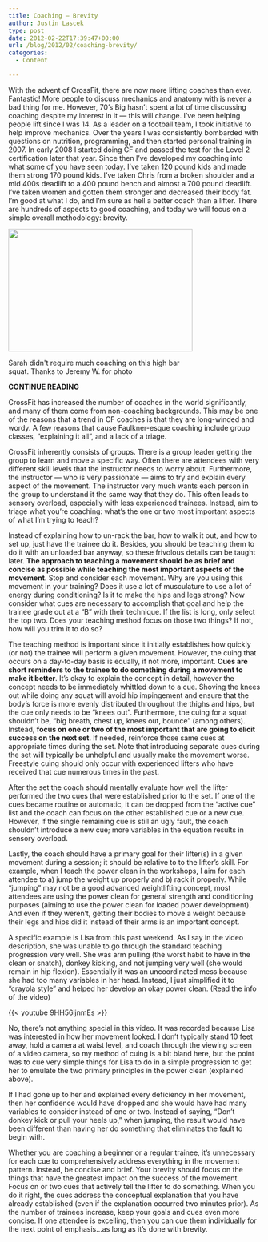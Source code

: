 ```yaml
---
title: Coaching – Brevity
author: Justin Lascek
type: post
date: 2012-02-22T17:39:47+00:00
url: /blog/2012/02/coaching-brevity/
categories:
  - Content

---
```

With the advent of CrossFit, there are now more lifting coaches than ever. Fantastic! More people to discuss mechanics and anatomy with is never a bad thing for me. However, 70&#8217;s Big hasn&#8217;t spent a lot of time discussing coaching despite my interest in it &#8212; this will change. I&#8217;ve been helping people lift since I was 14. As a leader on a football team, I took initiative to help improve mechanics. Over the years I was consistently bombarded with questions on nutrition, programming, and then started personal training in 2007. In early 2008 I started doing CF and passed the test for the Level 2 certification later that year. Since then I&#8217;ve developed my coaching into what some of you have seen today. I&#8217;ve taken 120 pound kids and made them strong 170 pound kids. I&#8217;ve taken Chris from a broken shoulder and a mid 400s deadlift to a 400 pound bench and almost a 700 pound deadlift. I&#8217;ve taken women and gotten them stronger and decreased their body fat. I&#8217;m good at what I do, and I&#8217;m sure as hell a better coach than a lifter. There are hundreds of aspects to good coaching, and today we will focus on a simple overall methodology: brevity.

<div id="attachment_6368" style="width: 378px" class="wp-caption aligncenter">
  <a href="/2012/02/girls.jpg"><img aria-describedby="caption-attachment-6368" data-attachment-id="6368" data-permalink="/blog/2012/02/coaching-females/sony-dsc-2/" data-orig-file="/2012/02/girls.jpg" data-orig-size="368,245" data-comments-opened="1" data-image-meta="{&quot;aperture&quot;:&quot;3.5&quot;,&quot;credit&quot;:&quot;&quot;,&quot;camera&quot;:&quot;NEX-5&quot;,&quot;caption&quot;:&quot;&quot;,&quot;created_timestamp&quot;:&quot;1329565947&quot;,&quot;copyright&quot;:&quot;&quot;,&quot;focal_length&quot;:&quot;18&quot;,&quot;iso&quot;:&quot;800&quot;,&quot;shutter_speed&quot;:&quot;0.01&quot;,&quot;title&quot;:&quot;SONY DSC&quot;}" data-image-title="SONY DSC" data-image-description="" data-medium-file="/2012/02/girls.jpg" data-large-file="/2012/02/girls.jpg" class="size-full wp-image-6368" src="/2012/02/girls.jpg" alt="" width="368" height="245" /></a>
  
  <p id="caption-attachment-6368" class="wp-caption-text">
    Sarah didn't require much coaching on this high bar squat. Thanks to Jeremy W. for photo
  </p>
</div>


  

  
**CONTINUE READING <!--more-->**

CrossFit has increased the number of coaches in the world significantly, and many of them come from non-coaching backgrounds. This may be one of the reasons that a trend in CF coaches is that they are long-winded and wordy. A few reasons that cause Faulkner-esque coaching include group classes, &#8220;explaining it all&#8221;, and a lack of a triage.
  


CrossFit inherently consists of groups. There is a group leader getting the group to learn and move a specific way. Often there are attendees with very different skill levels that the instructor needs to worry about. Furthermore, the instructor &#8212; who is very passionate &#8212; aims to try and explain every aspect of the movement. The instructor very much wants each person in the group to understand it the same way that they do. This often leads to sensory overload, especially with less experienced trainees. Instead, aim to triage what you&#8217;re coaching: what&#8217;s the one or two most important aspects of what I&#8217;m trying to teach?

Instead of explaining how to un-rack the bar, how to walk it out, and how to set up, just have the trainee do it. Besides, you should be teaching them to do it with an unloaded bar anyway, so these frivolous details can be taught later. **The approach to teaching a movement should be as brief and concise as possible while teaching the most important aspects of the movement**. Stop and consider each movement. Why are you using this movement in your training? Does it use a lot of musculature to use a lot of energy during conditioning? Is it to make the hips and legs strong? Now consider what cues are necessary to accomplish that goal and help the trainee grade out at a &#8220;B&#8221; with their technique. If the list is long, only select the top two. Does your teaching method focus on those two things? If not, how will you trim it to do so?
  


The teaching method is important since it initially establishes how quickly (or not) the trainee will perform a given movement. However, the cuing that occurs on a day-to-day basis is equally, if not more, important. **Cues are short reminders to the trainee to do something during a movement to make it better**. It&#8217;s okay to explain the concept in detail, however the concept needs to be immediately whittled down to a cue. Shoving the knees out while doing any squat will avoid hip impingement and ensure that the body&#8217;s force is more evenly distributed throughout the thighs and hips, but the cue only needs to be &#8220;knees out&#8221;. Furthermore, the cuing for a squat shouldn&#8217;t be, &#8220;big breath, chest up, knees out, bounce&#8221; (among others). Instead, **focus on one or two of the most important that are going to elicit success on the next set**. If needed, reinforce those same cues at appropriate times during the set. Note that introducing separate cues during the set will typically be unhelpful and usually make the movement worse. Freestyle cuing should only occur with experienced lifters who have received that cue numerous times in the past.
  


After the set the coach should mentally evaluate how well the lifter performed the two cues that were established prior to the set. If one of the cues became routine or automatic, it can be dropped from the &#8220;active cue&#8221; list and the coach can focus on the other established cue or a new cue. However, if the single remaining cue is still an ugly fault, the coach shouldn&#8217;t introduce a new cue; more variables in the equation results in sensory overload.
  


Lastly, the coach should have a primary goal for their lifter(s) in a given movement during a session; it should be relative to to the lifter&#8217;s skill. For example, when I teach the power clean in the workshops, I aim for each attendee to a) jump the weight up properly and b) rack it properly. While &#8220;jumping&#8221; may not be a good advanced weightlifting concept, most attendees are using the power clean for general strength and conditioning purposes (aiming to use the power clean for loaded power development). And even if they weren&#8217;t, getting their bodies to move a weight because their legs and hips did it instead of their arms is an important concept.

A specific example is Lisa from this past weekend. As I say in the video description, she was unable to go through the standard teaching progression very well. She was arm pulling (the worst habit to have in the clean or snatch), donkey kicking, and not jumping very well (she would remain in hip flexion). Essentially it was an uncoordinated mess because she had too many variables in her head. Instead, I just simplified it to &#8220;crayola style&#8221; and helped her develop an okay power clean. (Read the info of the video)



{{< youtube 9HH56ljnmEs >}}
  

  
No, there&#8217;s not anything special in this video. It was recorded because Lisa was interested in how her movement looked. I don&#8217;t typically stand 10 feet away, hold a camera at waist level, and coach through the viewing screen of a video camera, so my method of cuing is a bit bland here, but the point was to cue very simple things for Lisa to do in a simple progression to get her to emulate the two primary principles in the power clean (explained above).

If I had gone up to her and explained every deficiency in her movement, then her confidence would have dropped and she would have had many variables to consider instead of one or two. Instead of saying, &#8220;Don&#8217;t donkey kick or pull your heels up,&#8221; when jumping, the result would have been different than having her do something that eliminates the fault to begin with.
  


Whether you are coaching a beginner or a regular trainee, it&#8217;s unnecessary for each cue to comprehensively address everything in the movement pattern. Instead, be concise and brief. Your brevity should focus on the things that have the greatest impact on the success of the movement. Focus on or two cues that actively tell the lifter to do something. When you do it right, the cues address the conceptual explanation that you have already established (even if the explanation occurred two minutes prior). As the number of trainees increase, keep your goals and cues even more concise. If one attendee is excelling, then you can cue them individually for the next point of emphasis&#8230;as long as it&#8217;s done with brevity.

